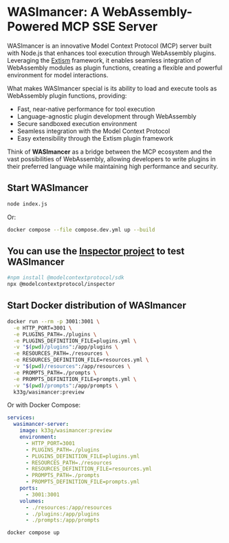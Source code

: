 # WASImancer: A WebAssembly-Powered MCP SSE Server

WASImancer is an innovative Model Context Protocol (MCP) server built with Node.js that enhances tool execution through WebAssembly plugins. Leveraging the [Extism](https://extism.org/) framework, it enables seamless integration of WebAssembly modules as plugin functions, creating a flexible and powerful environment for model interactions.

What makes WASImancer special is its ability to load and execute tools as WebAssembly plugin functions, providing:

- Fast, near-native performance for tool execution
- Language-agnostic plugin development through WebAssembly
- Secure sandboxed execution environment
- Seamless integration with the Model Context Protocol
- Easy extensibility through the Extism plugin framework

Think of **WASImancer** as a bridge between the MCP ecosystem and the vast possibilities of WebAssembly, allowing developers to write plugins in their preferred language while maintaining high performance and security.

## Start WASImancer

```bash
node index.js
```

Or:
```bash
docker compose --file compose.dev.yml up --build
```

## You can use the [Inspector project](https://github.com/modelcontextprotocol/inspector) to test WASImancer

```bash
#npm install @modelcontextprotocol/sdk
npx @modelcontextprotocol/inspector
```

## Start Docker distribution of WASImancer

```bash
docker run --rm -p 3001:3001 \
  -e HTTP_PORT=3001 \
  -e PLUGINS_PATH=./plugins \
  -e PLUGINS_DEFINITION_FILE=plugins.yml \
  -v "$(pwd)/plugins":/app/plugins \
  -e RESOURCES_PATH=./resources \
  -e RESOURCES_DEFINITION_FILE=resources.yml \
  -v "$(pwd)/resources":/app/resources \
  -e PROMPTS_PATH=./prompts \
  -e PROMPTS_DEFINITION_FILE=prompts.yml \
  -v "$(pwd)/prompts":/app/prompts \
  k33g/wasimancer:preview 
```

Or with Docker Compose:

```yaml
services:  
  wasimancer-server:
    image: k33g/wasimancer:preview
    environment:
      - HTTP_PORT=3001
      - PLUGINS_PATH=./plugins
      - PLUGINS_DEFINITION_FILE=plugins.yml
      - RESOURCES_PATH=./resources
      - RESOURCES_DEFINITION_FILE=resources.yml
      - PROMPTS_PATH=./prompts
      - PROMPTS_DEFINITION_FILE=prompts.yml
    ports:
      - 3001:3001
    volumes:
      - ./resources:/app/resources
      - ./plugins:/app/plugins
      - ./prompts:/app/prompts

```

```bash
docker compose up
```